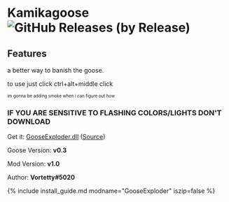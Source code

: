 # Kamikagoose ![GitHub Releases (by Release)](https://img.shields.io/github/downloads/Vortetty/GooseExploder/total?logo=github)

## Features

a better way to banish the goose.

to use just click ctrl+alt+middle click

<sub><sup>im gonna be adding smoke when i can figure out how</sup></sub>


### IF YOU ARE SENSITIVE TO FLASHING COLORS/LIGHTS DON'T DOWNLOAD

Get it: [GooseExploder.dll](https://github.com/DesktopGooseUnofficial/ResourceHub/releases/download/gooseexploder/GooseExploder.dll) ([Source](https://github.com/Vortetty/GooseExploder))

Goose Version: **v0.3**

Mod Version: **v1.0**

Author: **Vortetty#5020**

{% include install_guide.md modname="GooseExploder" iszip=false %}

